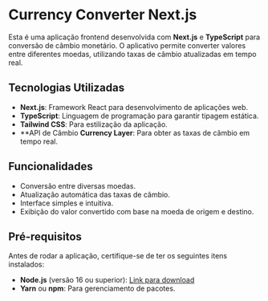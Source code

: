 # Currency Converter Next.js

Esta é uma aplicação frontend desenvolvida com **Next.js** e **TypeScript** para conversão de câmbio monetário. O aplicativo permite converter valores entre diferentes moedas, utilizando taxas de câmbio atualizadas em tempo real.

## Tecnologias Utilizadas

- **Next.js**: Framework React para desenvolvimento de aplicações web.
- **TypeScript**: Linguagem de programação para garantir tipagem estática.
- **Tailwind CSS**: Para estilização da aplicação.
- **API de Câmbio **Currency Layer**: Para obter as taxas de câmbio em tempo real.

## Funcionalidades

- Conversão entre diversas moedas.
- Atualização automática das taxas de câmbio.
- Interface simples e intuitiva.
- Exibição do valor convertido com base na moeda de origem e destino.

## Pré-requisitos

Antes de rodar a aplicação, certifique-se de ter os seguintes itens instalados:

- **Node.js** (versão 16 ou superior): [Link para download](https://nodejs.org/)
- **Yarn** ou **npm**: Para gerenciamento de pacotes.
